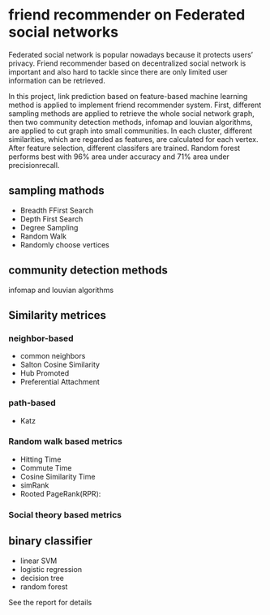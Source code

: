 # friend recommender on Federated social networks 


Federated social network is popular nowadays because it protects users’ privacy. Friend recommender based on decentralized social network is important and also hard to tackle since there are only limited user information can be retrieved.

In this project, link prediction based on feature-based machine learning method is applied to implement friend recommender system. First, different sampling methods are applied to retrieve the whole social network graph, then two community detection methods, infomap and louvian algorithms, are applied to cut graph into small communities. In each cluster, different similarities, which are regarded as features, are calculated for each vertex. After feature selection, different classifers are trained. Random forest performs best with 96% area under accuracy and 71% area under precisionrecall.

## sampling mathods
* Breadth FFirst Search 
* Depth First Search 
* Degree Sampling 
* Random Walk 
* Randomly choose vertices 

## community detection methods
infomap and louvian algorithms

## Similarity metrices
### neighbor-based
* common neighbors
* Salton Cosine Similarity
* Hub Promoted
* Preferential Attachment
### path-based 
* Katz
### Random walk based metrics
* Hitting Time
* Commute Time
* Cosine Similarity Time
* simRank
* Rooted PageRank(RPR):
### Social theory based metrics

## binary classifier
* linear SVM
* logistic regression
* decision tree
* random forest

See the report for details 


